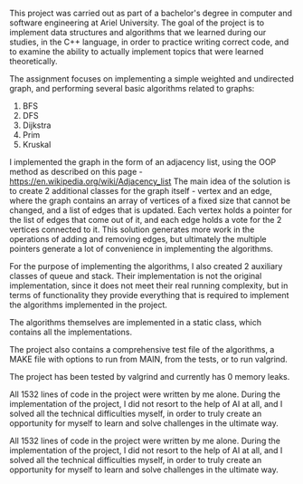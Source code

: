 This project was carried out as part of a bachelor's degree in computer and software engineering at Ariel University. 
The goal of the project is to implement data structures and algorithms that we learned during our studies, 
in the C++ language, in order to practice writing correct code, and to examine the ability to actually implement topics that were learned theoretically.

The assignment focuses on implementing a simple weighted and undirected graph, and performing several basic algorithms related to graphs:
1. BFS
2. DFS
3. Dijkstra
4. Prim
5. Kruskal

I implemented the graph in the form of an adjacency list, using the OOP method as described on this page - https://en.wikipedia.org/wiki/Adjacency_list
The main idea of ​​the solution is to create 2 additional classes for the graph itself - vertex and an edge, 
where the graph contains an array of vertices of a fixed size that cannot be changed, and a list of edges that is updated. 
Each vertex holds a pointer for the list of edges that come out of it, 
and each edge holds a vote for the 2 vertices connected to it. 
This solution generates more work in the operations of adding and removing edges, 
but ultimately the multiple pointers generate a lot of convenience in implementing the algorithms.

For the purpose of implementing the algorithms, I also created 2 auxiliary classes of queue and stack.
Their implementation is not the original implementation, since it does not meet their real running complexity, 
but in terms of functionality they provide everything that is required to implement the algorithms implemented in the project.

The algorithms themselves are implemented in a static class, which contains all the implementations.

The project also contains a comprehensive test file of the algorithms, a MAKE file with options to run from MAIN, from the tests, or to run valgrind.

The project has been tested by valgrind and currently has 0 memory leaks.

All 1532 lines of code in the project were written by me alone. During
the implementation of the project, I did not resort to the help of AI at all, 
and I solved all the technical difficulties myself, in order to truly create an opportunity for myself to learn and solve challenges in the ultimate way.

All 1532 lines of code in the project were written by me alone. During the implementation of the project, I did not resort to the help of AI at all, and I solved all the technical difficulties myself, in order to truly create an opportunity for myself to learn and solve challenges in the ultimate way.
